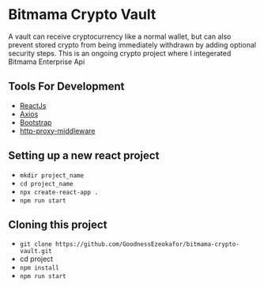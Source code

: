# Bitmama Crypto Vault
A vault can receive cryptocurrency like a normal wallet, but can also prevent stored crypto from being immediately withdrawn by adding optional security steps.
This is an ongoing crypto project where I integerated Bitmama Enterprise Api

## Tools For Development
* [ReactJs](https://reactjs.org/)
* [Axios](https://www.npmjs.com/package/axios)
* [Bootstrap](https://getbootstrap.com/)
* [http-proxy-middleware](https://www.npmjs.com/package/http-proxy-middleware)


## Setting up a new react project
* ``` mkdir project_name ```
* ``` cd project_name ```
* ``` npx create-react-app . ```
* ``` npm run start ```

## Cloning this project
* ``` git clone https://github.com/GoodnessEzeokafor/bitmama-crypto-vault.git ```
* cd project
* ``` npm install ```
* ``` npm run start ```